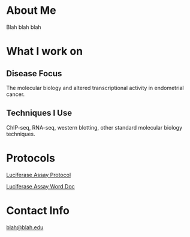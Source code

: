 # About Me
Blah blah blah

# What I work on
## Disease Focus
The molecular biology and altered transcriptional activity in endometrial cancer.
## Techniques I Use
ChIP-seq, RNA-seq, western blotting, other standard molecular biology techniques.

# Protocols
[Luciferase Assay Protocol](protocols/LuciferaseReporter.md) 

[Luciferase Assay Word Doc](protocols/ERE_luciferase_protocol_draft_02032021.pdf)

# Contact Info
blah@blah.edu


